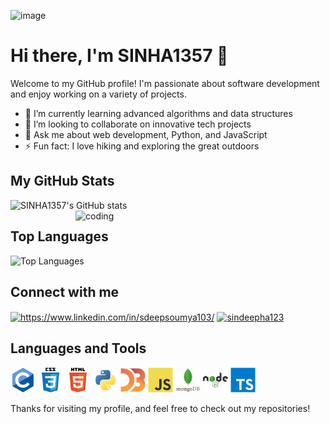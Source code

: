 ![image](https://media.licdn.com/dms/image/v2/D5616AQF8ILSyJpVbFw/profile-displaybackgroundimage-shrink_350_1400/profile-displaybackgroundimage-shrink_350_1400/0/1709441932073?e=1745452800&v=beta&t=-lv7N8GoPDdPdPbGYHkLP3hL-1Qx48TtfhjIDXpHHPs)
# Hi there, I'm SINHA1357 👋

Welcome to my GitHub profile! I'm passionate about software development and enjoy working on a variety of projects.

- 🌱 I’m currently learning advanced algorithms and data structures
- 👯 I’m looking to collaborate on innovative tech projects
- 💬 Ask me about web development, Python, and JavaScript
- ⚡ Fun fact: I love hiking and exploring the great outdoors


## My GitHub Stats

![SINHA1357's GitHub stats](https://github-readme-stats.vercel.app/api?username=SINHA1357&show_icons=true&theme=radical)
<img align="right" alt="coding" width="400" src="https://user-images.githubusercontent.com/55389276/140866485-8fb1c876-9a8f-4d6a-98dc-08c4981eaf70.gif">

## Top Languages

![Top Languages](https://github-readme-stats.vercel.app/api/top-langs/?username=SINHA1357&layout=compact&theme=radical)

## Connect with me

<a href="https://www.linkedin.com/in/sdeepsoumya103/" target="blank"><img align="center" src="https://raw.githubusercontent.com/rahuldkjain/github-profile-readme-generator/master/src/images/icons/Social/linked-in-alt.svg" alt="https://www.linkedin.com/in/sdeepsoumya103/" height="30" width="40" /></a>
<a href="https://twitter.com/sindeepha123" target="blank"><img align="center" src="https://raw.githubusercontent.com/rahuldkjain/github-profile-readme-generator/master/src/images/icons/Social/twitter.svg" alt="sindeepha123" height="30" width="40" /></a>

## Languages and Tools
<p align="left"> <a href="https://www.cprogramming.com/" target="_blank" rel="noreferrer"> <img src="https://raw.githubusercontent.com/devicons/devicon/master/icons/c/c-original.svg" alt="c" width="40" height="40"/></a> <a href="https://www.w3schools.com/css/" target="_blank" rel="noreferrer"> <img src="https://raw.githubusercontent.com/devicons/devicon/master/icons/css3/css3-original-wordmark.svg" alt="css3" width="40" height="40"/></a> <a href="https://www.w3.org/html/" target="_blank" rel="noreferrer"> <img src="https://raw.githubusercontent.com/devicons/devicon/master/icons/html5/html5-original-wordmark.svg" alt="html5" width="40" height="40"/></a> 
<a href="https://www.python.org" target="_blank" rel="noreferrer"> <img src="https://raw.githubusercontent.com/devicons/devicon/master/icons/python/python-original.svg" alt="python" width="40" height="40"/></a>
<a href="https://d3js.org/" target="_blank" rel="noreferrer"> <img src="https://raw.githubusercontent.com/devicons/devicon/master/icons/d3js/d3js-original.svg" alt="d3js" width="40" height="40"/></a>
<a href="https://developer.mozilla.org/en-US/docs/Web/JavaScript" target="_blank" rel="noreferrer"> <img src="https://raw.githubusercontent.com/devicons/devicon/master/icons/javascript/javascript-original.svg" alt="javascript" width="40" height="40"/></a>
<a href="https://www.mongodb.com/" target="_blank" rel="noreferrer"> <img src="https://raw.githubusercontent.com/devicons/devicon/master/icons/mongodb/mongodb-original-wordmark.svg" alt="mongodb" width="40" height="40"/></a> 
<a href="https://nodejs.org" target="_blank" rel="noreferrer"> <img src="https://raw.githubusercontent.com/devicons/devicon/master/icons/nodejs/nodejs-original-wordmark.svg" alt="nodejs" width="40" height="40"/></a>
<a href="https://www.typescriptlang.org/" target="_blank" rel="noreferrer"> <img src="https://raw.githubusercontent.com/devicons/devicon/master/icons/typescript/typescript-original.svg" alt="typescript" width="40" height="40"/></a> </p>


Thanks for visiting my profile, and feel free to check out my repositories!
